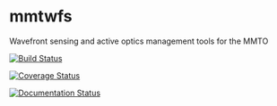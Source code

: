 # mmtwfs
Wavefront sensing and active optics management tools for the MMTO

[![Build Status](https://travis-ci.org/MMTObservatory/mmtwfs.svg?branch=master)](https://travis-ci.org/MMTObservatory/mmtwfs.svg?branch=master)

[![Coverage Status](https://coveralls.io/repos/github/MMTObservatory/mmtwfs/badge.svg?branch=master)](https://coveralls.io/github/MMTObservatory/mmtwfs?branch=master)

[![Documentation Status](https://readthedocs.org/projects/mmtwfs/badge/?version=latest)](http://mmtwfs.readthedocs.io/en/latest/?badge=latest)
